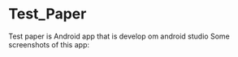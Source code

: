 # Test_Paper
Test paper is Android app that is develop om android studio
Some screenshots of this app: 

